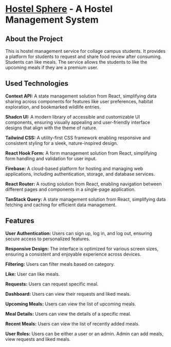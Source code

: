 # [Hostel Sphere](https://hs.ashiksarkar.xyz) - A Hostel Management System

## About the Project

This is hostel management service for collage campus students. It provides a platform for students to request and share food review after consuming. Students can like meals. The service allows the students to like the upcoming meals if they are a premium user.

## Used Technologies

**Context API:** A state management solution from React, simplifying data sharing across components for features like user preferences, habitat exploration, and bookmarked wildlife entries.

**Shadcn UI:** A modern library of accessible and customizable UI components, ensuring visually appealing and user-friendly interface designs that align with the theme of nature.

**Tailwind CSS:** A utility-first CSS framework enabling responsive and consistent styling for a sleek, nature-inspired design.

**React Hook Form:** A form management solution from React, simplifying form handling and validation for user input.

**Firebase:** A cloud-based platform for hosting and managing web applications, including authentication, storage, and database services.

**React Router:** A routing solution from React, enabling navigation between different pages and components in a single-page application.

**TanStack Query:** A state management solution from React, simplifying data fetching and caching for efficient data management.

## Features

**User Authentication:** Users can sign up, log in, and log out, ensuring secure access to personalized features.

**Responsive Design:** The interface is optimized for various screen sizes, ensuring a consistent and enjoyable experience across devices.

**Filtering:** Users can filter meals based on category.

**Like:** User can like meals.

**Requests:** Users can request specific meal.

**Dashboard:** Users can view their requests and liked meals.

**Upcoming Meals:** Users can view the list of upcoming meals.

**Meal Details:** Users can view the details of a specific meal.

**Recent Meals:** Users can view the list of recently added meals.

**User Roles:** Users can be either a user or an admin. Admin can add meals, view requests and liked meals.
